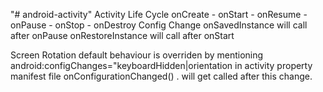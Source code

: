 "# android-activity" 
Activity Life Cycle
  onCreate - onStart - onResume - onPause - onStop - onDestroy
Config Change
  onSavedInstance will call after onPause
  onRestoreInstance will call after onStart
  
  Screen Rotation default behaviour is overriden by mentioning
    android:configChanges="keyboardHidden|orientation in activity property manifest file
    onConfigurationChanged() . will get called after this change.
    
  
